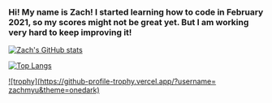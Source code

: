### Hi! My name is Zach! I started learning how to code in February 2021, so my scores might not be great yet. But I am working very hard to keep improving it!

[![Zach's GitHub stats](https://github-readme-stats.vercel.app/api?username=zachmyu&show_icons=true&theme=tokyonight)](https://github.com/zachmyu/github-readme-stats)

[![Top Langs](https://github-readme-stats.vercel.app/api/top-langs/?username=zachmyu&show_icons=true&theme=tokyonight)](https://github.com/zachmyu/github-readme-stats)

[![trophy](https://github-profile-trophy.vercel.app/?username= zachmyu&theme=onedark)](https://github.com/ryo-ma/github-profile-trophy)


<!--
**zachmyu/zachmyu** is a ✨ _special_ ✨ repository because its `README.md` (this file) appears on your GitHub profile.

Here are some ideas to get you started:

- 🔭 I’m currently working on ...
- 🌱 I’m currently learning ...
- 👯 I’m looking to collaborate on ...
- 🤔 I’m looking for help with ...
- 💬 Ask me about ...
- 📫 How to reach me: ...
- 😄 Pronouns: ...
- ⚡ Fun fact: ...
-->
